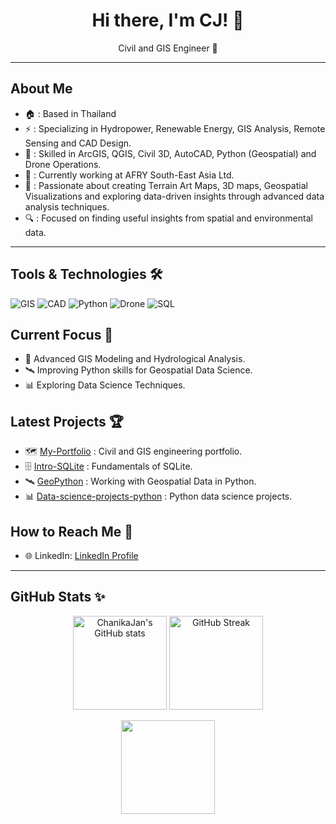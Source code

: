 
<h1 align="center">Hi there, I'm CJ! 👋</h1>

<p align="center">
   Civil and GIS Engineer 👷
</p>

---

##  About Me 
- 🏠 : Based in Thailand
- ⚡ : Specializing in Hydropower, Renewable Energy, GIS Analysis, Remote Sensing and CAD Design.
- 🔨 : Skilled in ArcGIS, QGIS, Civil 3D, AutoCAD, Python (Geospatial) and Drone Operations.
- 🎯 : Currently working at AFRY South-East Asia Ltd.
- 🎨 : Passionate about creating Terrain Art Maps, 3D maps, Geospatial Visualizations and exploring data-driven insights through advanced data analysis techniques.
- 🔍 : Focused on finding useful insights from spatial and environmental data.

---
## Tools & Technologies 🛠️ 
![GIS](https://img.shields.io/badge/GIS-ArcGIS%20%7C%20QGIS-blue?style=flat&logo=google-earth)
![CAD](https://img.shields.io/badge/CAD-AutoCAD%20%7C%20Civil%203D-red?style=flat&logo=autodesk)
![Python](https://img.shields.io/badge/Python-Geospatial%20Analysis-yellow?style=flat&logo=python)
![Drone](https://img.shields.io/badge/Drone-Photogrammetry-green?style=flat&logo=dji)
![SQL](https://img.shields.io/badge/SQL-Data%20Analysis-lightgrey?style=flat&logo=postgresql)

##  Current Focus 🚀 
- 🌊 Advanced GIS Modeling and Hydrological Analysis.
- 🛰️ Improving Python skills for Geospatial Data Science.
- 📊 Exploring Data Science Techniques. 

## Latest Projects 🏆
- 🗺️ [My-Portfolio](https://github.com/ChanikaJan/CJ_Civil-Gis-Portfolio) : Civil and GIS engineering portfolio.
- 🗄️ [Intro-SQLite](https://github.com/ChanikaJan/Intro-SQLite) : Fundamentals of SQLite. 
- 🛰️ [GeoPython](https://github.com/ChanikaJan/GeoPython) : Working with Geospatial Data in Python.
- 📊 [Data-science-projects-python](https://github.com/ChanikaJan/data-science-projects-python) : Python data science projects.

## How to Reach Me 📨
- 🌐 LinkedIn: [LinkedIn Profile](https://linkedin.com/in/chanika-janlueng)


---
## GitHub Stats ✨ 

<p align="center">
  <img src="https://github-readme-stats.vercel.app/api?username=ChanikaJan&show_icons=true&theme=radical" alt="ChanikaJan's GitHub stats" height="150" />
  <img src="https://github-readme-streak-stats.herokuapp.com/?user=ChanikaJan&theme=radical" alt="GitHub Streak" height="150"/>
</p>

<p align="center">
  <img src="https://github-readme-stats.vercel.app/api/top-langs/?username=ChanikaJan&layout=compact&theme=radical" height="150"/>
</p>
